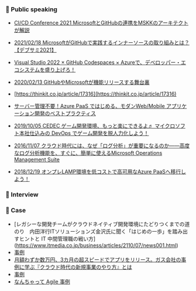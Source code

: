 ### :mega: Public speaking
- [CI/CD Conference 2021 MicrosoftとGitHubの連携をMSKKのアーキテクトが解説](https://thinkit.co.jp/article/18824)

- [2021/02/18 MicrosoftがGitHubで実践するインナーソースの取り組みとは？【デブサミ2021】](https://codezine.jp/article/detail/13685)
- [Visual Studio 2022 × GitHub Codespaces × Azureで、デベロッパー・エコシステムを盛り上げろ！](https://zine.qiita.com/interview/202111-microsoft-github/)
- [2020/02/13 GitHubやMicrosoftが機能リリースする舞台裏](https://codezine.jp/article/detail/12089)

- [https://thinkit.co.jp/article/17316](https://thinkit.co.jp/article/17316)

- [サーバー管理不要！Azure PaaS ではじめる、モダンWeb/Mobile アプリケーション開発のベストプラクティス](https://www.sbbit.jp/eventinfo/43087)
- [2019/10/05 CEDEC ゲーム開発環境、もっと楽にできるよ♬ マイクロソフト本社仕込みの DevOps でゲーム開発を脱人力化しよう！](https://sapporo.cedec.jp/session/ss07/)
- [2016/11/07 クラウド時代には、なぜ「ログ分析」が重要になるのか――高度なログ分析機能を、すぐに、簡単に使えるMicrosoft Operations Management Suite](https://atmarkit.itmedia.co.jp/ait/articles/1611/07/news010.html)
- [2018/12/19 オンプレLAMP環境を低コストで高可用なAzure PaaSへ移行しよう！](https://ascii.jp/elem/000/001/771/1771907/3/)


### :mega: Interview


### :mega: Case
- [レガシーな開発チームがクラウドネイティブ開発環境にたどりつくまでの道のり　内田洋行ITソリューションズ金沢氏に聞く「はじめの一歩」を踏み出すヒントと IT 中間管理職の戦い方]
(https://www.itmedia.co.jp/business/articles/2110/07/news001.html)
- [事例](https://customers.microsoft.com/ja-jp/story/1371339985204712916-uchida-yoko-it-solutions-co-ltd-professional-services-azure-jp-japan)
- [月額わずか数万円、3カ月の超スピードでアプリをリリース。ガス会社の事例に学ぶ『クラウド時代の新規事業のやり方』とは](https://www.itmedia.co.jp/business/articles/2107/08/news002.html)
- [事例](https://customers.microsoft.com/ja-jp/story/1419627181105204902-tobu-gas-ja-japan)
- [なんちゃって Agile 事例](https://news.mynavi.jp/techplus/kikaku/azure_case_td-83/)

